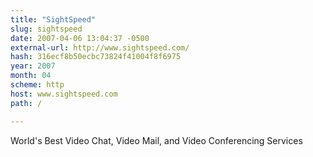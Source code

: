 ```yaml
---
title: "SightSpeed"
slug: sightspeed
date: 2007-04-06 13:04:37 -0500
external-url: http://www.sightspeed.com/
hash: 316ecf8b50ecbc73824f41004f8f6975
year: 2007
month: 04
scheme: http
host: www.sightspeed.com
path: /

---
```


World's Best Video Chat, Video Mail, and Video Conferencing Services
